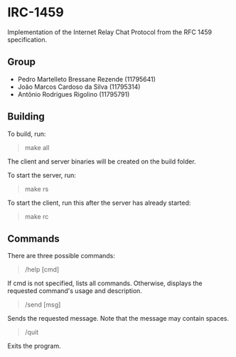 # IRC-1459

Implementation of the Internet Relay Chat Protocol from the RFC 1459 specification.

## Group

 - Pedro Martelleto Bressane Rezende (11795641)
 - João Marcos Cardoso da Silva (11795314)
 - Antônio Rodrigues Rigolino (11795791)
 
## Building

To build, run:

> make all

The client and server binaries will be created on the build folder.

To start the server, run:

> make rs

To start the client, run this after the server has already started:

> make rc

## Commands

There are three possible commands:

> /help [cmd]

If cmd is not specified, lists all commands. Otherwise, displays the requested command's usage and description.

> /send [msg]

Sends the requested message. Note that the message may contain spaces.

> /quit

Exits the program.
